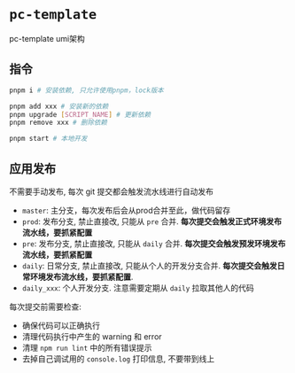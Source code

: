 # `pc-template`
pc-template umi架构

## 指令

```bash
pnpm i # 安装依赖, 只允许使用pnpm，lock版本

pnpm add xxx # 安装新的依赖
pnpm upgrade [SCRIPT_NAME] # 更新依赖
pnpm remove xxx # 删除依赖

pnpm start # 本地开发
```

## 应用发布

不需要手动发布, 每次 git 提交都会触发流水线进行自动发布

- `master`: 主分支，每次发布后会从prod合并至此，做代码留存
- `prod`: 发布分支, 禁止直接改, 只能从 `pre` 合并. **每次提交会触发正式环境发布流水线，要抓紧配置**
- `pre`: 发布分支, 禁止直接改, 只能从 `daily` 合并. **每次提交会触发预发环境发布流水线，要抓紧配置**
- `daily`: 日常分支, 禁止直接改, 只能从个人的开发分支合并. **每次提交会触发日常环境发布流水线，要抓紧配置**.
- `daily_xxx`: 个人开发分支. 注意需要定期从 `daily` 拉取其他人的代码

每次提交前需要检查:

- 确保代码可以正确执行
- 清理代码执行中产生的 warning 和 error
- 清理 `npm run lint` 中的所有错误提示
- 去掉自己调试用的 `console.log` 打印信息, 不要带到线上
